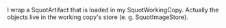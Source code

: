 I wrap a SquotArtifact that is loaded in my SquotWorkingCopy. Actually the objects live in the working copy's store (e. g. SquotImageStore).